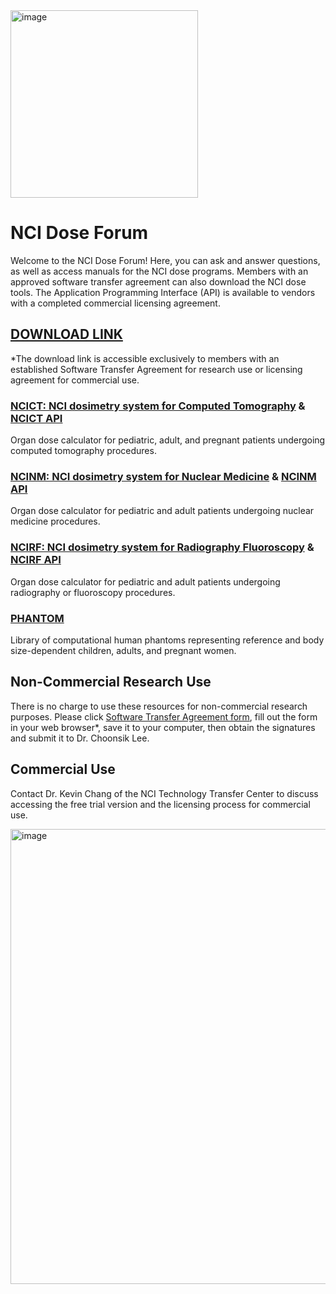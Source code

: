<img width="300" alt="image" src="https://user-images.githubusercontent.com/22055904/233450972-15856234-7bf7-4035-9e56-cdd239c9d07d.png">

# NCI Dose Forum

Welcome to the NCI Dose Forum! Here, you can ask and answer questions, as well as access manuals for the NCI dose programs. Members with an approved software transfer agreement can also download the NCI dose tools. The Application Programming Interface (API) is available to vendors with a completed commercial licensing agreement.

## [DOWNLOAD LINK](https://drive.google.com/drive/folders/1B2cI9eewJzRn5DJMaOGJ1RloNv0blxSF?usp=share_link)
*The download link is accessible exclusively to members with an established Software Transfer Agreement for research use or licensing agreement for commercial use.

### [**NCICT: NCI dosimetry system for Computed Tomography**](NCICT) & [NCICT API](NCICT_API)
Organ dose calculator for pediatric, adult, and pregnant patients undergoing computed tomography procedures.
### [**NCINM: NCI dosimetry system for Nuclear Medicine**](NCINM) & [NCINM API](NCINM_API)
Organ dose calculator for pediatric and adult patients undergoing nuclear medicine procedures.
### [**NCIRF: NCI dosimetry system for Radiography Fluoroscopy**](NCIRF) & [NCIRF API](NCIRF_API)
Organ dose calculator for pediatric and adult patients undergoing radiography or fluoroscopy procedures.
### [**PHANTOM**](PHANTOM)
Library of computational human phantoms representing reference and body size-dependent children, adults, and pregnant women.

## Non-Commercial Research Use

There is no charge to use these resources for non-commercial research purposes. Please click [Software Transfer Agreement form](https://dceg.cancer.gov/tools/radiation-dosimetry-tools/ncidose-software-transfer-agreement.pdf), fill out the form in your web browser*, save it to your computer, then obtain the signatures and submit it to Dr. Choonsik Lee.

## Commercial Use

Contact Dr. Kevin Chang of the NCI Technology Transfer Center to discuss accessing the free trial version and the licensing process for commercial use.

<img width="728" alt="image" src="https://github.com/user-attachments/assets/93af3f00-e364-41b4-9d9d-f190dd17c2b4" />
